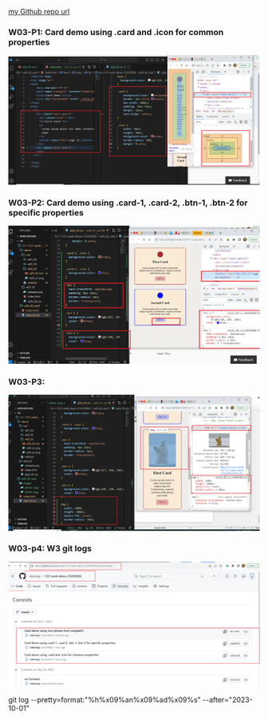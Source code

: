 [my Github repo url](https://github.com/ixkeninja/1121-sweb-demo-212410202)

### W03-P1: Card demo using .card and .icon for common properties

![](w03-p1.png)

### W03-P2: Card demo using .card-1, .card-2, .btn-1, .btn-2 for specific properties

![](w03-p2.png)

### W03-P3: 

![](w03-p3.png)

### W03-p4: W3 git logs

![](w03-p4.png)

git log --pretty=format:"%h%x09%an%x09%ad%x09%s" --after="2023-10-01"
